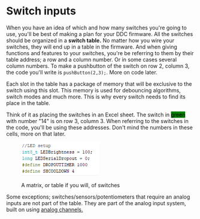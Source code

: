 # Switch inputs

When you have an idea of which and how many switches you're going to use, you'll be best of making a plan for your DDC firmware. All the switches should be organized in a **switch table.** No matter how you wire your switches, they will end up in a table in the firmware. And when giving functions and features to your switches, you're be referring to them by their table address; a row and a column number. Or in some cases several column numbers. To make a pushbutton of the switch on row 2, column 3, the code you'll write is `pushButton(2,3);`. More on code later.

Each slot in the table has a package of memory that will be exclusive to the switch using this slot. This memory is used for debouncing algorithms, switch modes and much more. This is why every switch needs to find its place in the table.

Think of it as placing the switches in an Excel sheet. The switch in <mark style="background-color:green;">green</mark> with number "14" is on row 3, column 3. When referring to the switches in the code, you'll be using these addresses. Don't mind the numbers in these cells, more on that later.&#x20;

<figure><img src="../../.gitbook/assets/image (3) (1) (1) (1) (1) (1) (1).png" alt=""><figcaption><p>A matrix, or table if you will, of switches</p></figcaption></figure>

Some exceptions; switches/sensors/potentiometers that require an analog inputs are not part of the table. They are part of the analog input system, built on using [analog channels.](../analog-inputs/)
